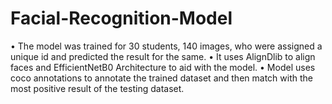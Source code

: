 # Facial-Recognition-Model
•	The model was trained for 30 students, 140 images, who were assigned a unique id and predicted the result for the same.
•	It uses AlignDlib to align faces and EfficientNetB0 Architecture to aid with the model.
•	Model uses coco annotations to annotate the trained dataset and then match with the most positive result of the testing dataset. 
